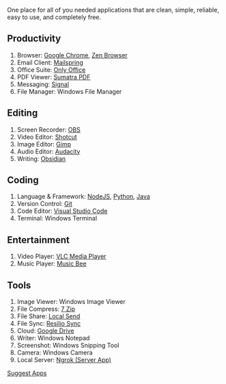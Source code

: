 One place for all of you needed applications that are clean, simple, reliable, easy to use, and completely free.

## Productivity
1. Browser: [Google Chrome](https://www.google.com/chrome/), [Zen Browser](https://zen-browser.app/download/)
2. Email Client: [Mailspring](https://www.getmailspring.com/download)
3. Office Suite: [Only Office](https://www.onlyoffice.com/desktop.aspx)
4. PDF Viewer: [Sumatra PDF](https://www.sumatrapdfreader.org/download-free-pdf-viewer)
5. Messaging: [Signal](https://signal.org/download/)
6. File Manager: Windows File Manager

## Editing
1. Screen Recorder: [OBS](https://obsproject.com/)
2. Video Editor: [Shotcut](https://www.shotcut.org/download/)
3. Image Editor: [Gimp](https://www.gimp.org/downloads/)
4. Audio Editor: [Audacity](https://www.audacityteam.org/download/)
5. Writing: [Obsidian](https://obsidian.md/download)

## Coding
1. Language & Framework: [NodeJS](https://nodejs.org/en/download), [Python](https://www.python.org/downloads/), [Java](https://www.oracle.com/in/java/technologies/downloads/)
2. Version Control: [Git](https://git-scm.com/downloads)
3. Code Editor: [Visual Studio Code](https://code.visualstudio.com/Download)
4. Terminal: Windows Terminal

## Entertainment
1. Video Player: [VLC Media Player](https://www.videolan.org/vlc/)
2. Music Player: [Music Bee](https://getmusicbee.com/downloads/)

## Tools
1. Image Viewer: Windows Image Viewer
2. File Compress: [7 Zip](https://www.7-zip.org/download.html)
3. File Share: [Local Send](https://localsend.org/download)
4. File Sync: [Resilio Sync](https://www.resilio.com/sync/download/)
5. Cloud: [Google Drive](https://ipv4.google.com/intl/en_zm/drive/download/)
6. Writer: Windows Notepad
7. Screenshot: Windows Snipping Tool
8. Camera: Windows Camera
9. Local Server: [Ngrok (Server App)](https://ngrok.com/downloads/windows)

[Suggest Apps](mailto:aryannagarco@gmail.com)
